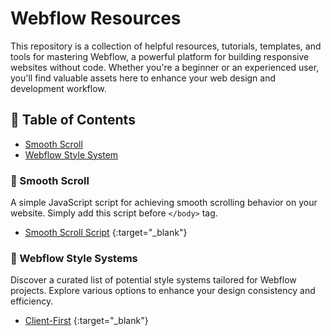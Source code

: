 # Webflow Resources
This repository is a collection of helpful resources, tutorials, templates, and tools for mastering Webflow, a powerful platform for building responsive websites without code. Whether you're a beginner or an experienced user, you'll find valuable assets here to enhance your web design and development workflow.

## 📝 Table of Contents
+ [Smooth Scroll](#smooth-scroll)
+ [Webflow Style System](#wf-style-system)


### 📜 Smooth Scroll <a name = "smooth-scroll"></a>

A simple JavaScript script for achieving smooth scrolling behavior on your website. Simply add this script before `</body>` tag.
- [Smooth Scroll Script](https://github.com/mtoqeeriqbal/Webflow-Resources/blob/main/smooth-scroll.js) {:target="_blank"}

### 🎨 Webflow Style Systems <a name = "wf-style-system"></a>

Discover a curated list of potential style systems tailored for Webflow projects. Explore various options to enhance your design consistency and efficiency.
- [Client-First](https://finsweet.com/client-first) {:target="_blank"}